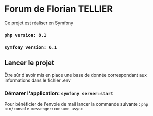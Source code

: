 # Forum de Florian TELLIER

Ce projet est réaliser en Symfony
### `php version: 8.1`
### `symfony version: 6.1`

## Lancer le projet

Être sûr d'avoir mis en place une base de donnée correspondant aux informations dans le fichier .env


### Démarer l'application: `symfony server:start`

Pour bénéficier de l'envoie de mail lancer la commande suivante : `php bin/console messenger:consume async`